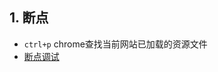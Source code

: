## 1. 断点

- `ctrl+p` chrome查找当前网站已加载的资源文件
- [断点调试](https://www.zhihu.com/question/43687153/answer/149944688)